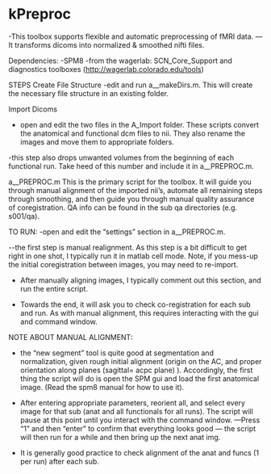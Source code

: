 # kPreproc

-This toolbox supports flexible and automatic preprocessing of fMRI data. —It transforms dicoms into normalized & smoothed nifti files. 

Dependencies:
-SPM8
-from the wagerlab: SCN_Core_Support and diagnostics toolboxes (http://wagerlab.colorado.edu/tools)


STEPS
Create File Structure
-edit and run a__makeDirs.m. This will create the necessary file structure in an existing folder.

Import Dicoms
- open and edit the two files in the A_Import folder. These scripts convert the anatomical and functional dcm files to nii. They also rename the images and move them to appropriate folders. 

-this step also drops unwanted volumes from the beginning of each functional run. Take heed of this number and include it in a__PREPROC.m. 

a__PREPROC.m
This is the primary script for the toolbox. It will guide you through manual alignment of the imported nii’s, automate all remaining steps through smoothing, and then guide you through manual quality assurance of coregistration. QA info can be found in the sub qa directories (e.g. s001/qa).

TO RUN:
-open and edit the “settings” section in a__PREPROC.m.  

--the first step is manual realignment. As this step is a bit difficult to get right in one shot, I typically run it in matlab cell mode. Note, if you mess-up the initial coregistration between  images, you may need to re-import.

- After manually aligning images, I typically comment out this section, and run the entire script. 

- Towards the end, it will ask you to check co-registration for each sub and run. As with manual alignment, this requires interacting with the gui and command window.

NOTE ABOUT MANUAL ALIGNMENT:
- the “new segment” tool is quite good at segmentation and normalization, given rough initial alignment (origin on the AC, and proper orientation along planes (sagittal= acpc plane) ). Accordingly, the first thing the script will do is open the SPM gui and load the first anatomical image. (Read the spm8 manual for how to use it). 

- After entering appropriate parameters, reorient all, and select every image for that sub (anat and all functionals for all runs). The script will pause at this point until you interact with the command window.  —Press “1” and then “enter” to confirm that everything looks good — the script will then run for a while and then bring up the next anat img.

- It is generally good practice to check alignment of the anat and funcs (1 per run) after each sub.


